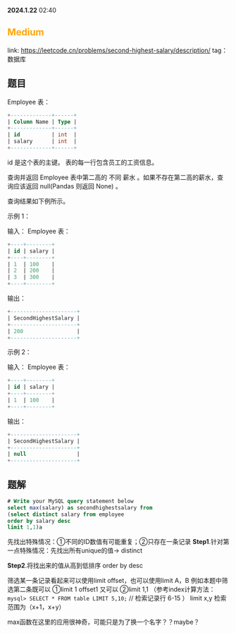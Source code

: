 
**2024.1.22**  02:40
## <span style="color:orange">Medium</span>
link: https://leetcode.cn/problems/second-highest-salary/description/
tag：数据库
## 题目
Employee 表：
```sql
+-------------+------+
| Column Name | Type |
+-------------+------+
| id          | int  |
| salary      | int  |
+-------------+------+
```
id 是这个表的主键。
表的每一行包含员工的工资信息。
 

查询并返回 Employee 表中第二高的 不同 薪水 。如果不存在第二高的薪水，查询应该返回 null(Pandas 则返回 None) 。

查询结果如下例所示。

 

示例 1：

输入：
Employee 表：
```sql
+----+--------+
| id | salary |
+----+--------+
| 1  | 100    |
| 2  | 200    |
| 3  | 300    |
+----+--------+
```
输出：
```sql
+---------------------+
| SecondHighestSalary |
+---------------------+
| 200                 |
+---------------------+
```
示例 2：

输入：
Employee 表：
```sql
+----+--------+
| id | salary |
+----+--------+
| 1  | 100    |
+----+--------+
```
输出：
```sql
+---------------------+
| SecondHighestSalary |
+---------------------+
| null                |
+---------------------+
```
## 题解
```sql
# Write your MySQL query statement below
select max(salary) as secondhighestsalary from
(select distinct salary from employee
order by salary desc
limit 1,1)a
```
先找出特殊情况：①不同的ID数值有可能重复；②只存在一条记录
**Step1**.针对第一点特殊情况：先找出所有unique的值→ distinct

**Step2**.将找出来的值从高到低排序 order by desc

筛选某一条记录看起来可以使用limit offset，也可以使用limit A，B
例如本题中筛选第二条既可以
①limit 1 offset1
又可以
②limit 1,1 （参考index计算方法：```mysql> SELECT * FROM table LIMIT 5,10;``` // 检索记录行 6-15 ）
limit x,y 检索范围为（x+1，x+y）

max函数在这里的应用很神奇，可能只是为了换一个名字？？maybe？